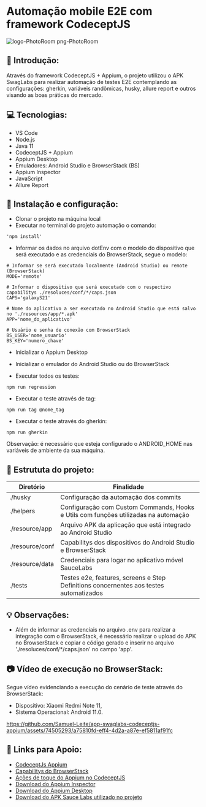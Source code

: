 # Automação mobile E2E com framework CodeceptJS

![logo-PhotoRoom png-PhotoRoom](https://github.com/Samuel-Leite/app-swaglabs-codeceptjs-appium/assets/74505293/c107fa6b-e60c-45ae-8d91-c232a8cbe849)

## 🚀 Introdução:

Através do framework CodeceptJS + Appium, o projeto utilizou o APK SwagLabs para realizar automação de testes E2E contemplando as configurações: gherkin, variáveis randômicas, husky, allure report e outros visando as boas práticas do mercado.

## 💻 Tecnologias:

- VS Code
- Node.js
- Java 11
- CodeceptJS + Appium
- Appium Desktop
- Emuladores: Android Studio e BrowserStack (BS)
- Appium Inspector
- JavaScript
- Allure Report

## 🤖 Instalação e configuração:

- Clonar o projeto na máquina local
- Executar no terminal do projeto automação o comando:

```
'npm install'
```

- Informar os dados no arquivo dotEnv com o modelo do dispositivo que será executado e as credenciais do BrowserStack, segue o modelo:

```
# Informar se será executado localmente (Android Studio) ou remote (BrowserStack)
MODE='remote'

# Informar o dispositivo que será executado com o respectivo capabilitys ./resoluces/conf/*/caps.json
CAPS='galaxyS21'

# Nome do aplicativo a ser executado no Android Studio que está salvo no './resources/app/*.apk'
APP='nome_do_aplicativo'

# Usuário e senha de conexão com BrowserStack
BS_USER='nome_usuario'
BS_KEY='numero_chave'
```

- Inicializar o Appium Desktop

- Inicializar o emulador do Android Studio ou do BrowserStack

- Executar todos os testes:

```
npm run regression
```

- Executar o teste através de tag:

```
npm run tag @nome_tag
```

- Executar o teste através do gherkin:

```
npm run gherkin
```

Observação: é necessário que esteja configurado o ANDROID_HOME nas variáveis de ambiente da sua máquina.

## 📂 Estrututa do projeto:

| Diretório       | Finalidade                                                                             |
| --------------- | -------------------------------------------------------------------------------------- |
| ./husky         | Configuração da automação dos commits                                                  |
| ./helpers       | Configuração com Custom Commands, Hooks e Utils com funções utilizadas na automação    |
| ./resource/app  | Arquivo APK da aplicação que está integrado ao Android Studio                          |
| ./resource/conf | Capabilitys dos dispositivos do Android Studio e BrowserStack                          |
| ./resource/data | Credenciais para logar no aplicativo móvel SauceLabs                                   |
| ./tests         | Testes e2e, features, screens e Step Definitions concernentes aos testes automatizados |

## 💡 Observações:

- Além de informar as credenciais no arquivo .env para realizar a integração com o BrowserStack, é necessário realizar o upload do APK no BrowserStack e copiar o código gerado e inserir no arquivo './resoluces/conf/\*/caps.json' no campo 'app'.

## 📷 Vídeo de execução no BrowserStack:

Segue vídeo evidenciando a execução do cenário de teste através do BrowserStack:

- Dispositivo: Xiaomi Redmi Note 11,
- Sistema Operacional: Android 11.0.

https://github.com/Samuel-Leite/app-swaglabs-codeceptjs-appium/assets/74505293/a75810fd-eff4-4d2a-a87e-ef5811af91fc

## 🔗 Links para Apoio:

- [CodeceptJs Appium](https://codecept.io/helpers/Appium.html)
- [Capabilitys do BrowserStack](https://www.browserstack.com/app-automate/capabilities?tag=w3c)
- [Ações de toque do Appium no CodeceptJS](https://sandeepqaops.medium.com/appium-touch-actions-in-codeceptjs-double-tap-press-long-press-drag-and-drop-etc-390b0edca65d)
- [Download do Appium Inspector](https://github.com/appium/appium-inspector/releases)
- [Download do Appium Desktop](https://github.com/appium/appium-desktop/releases)
- [Download do APK Sauce Labs utilizado no projeto](https://github.com/saucelabs/sample-app-mobile/releases/tag/2.7.1)
